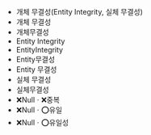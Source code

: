 - 개체 무결성(Entity Integrity, 실체 무결성) 
- 개체 무결성
- 개체무결성
- Entity Integrity
- EntityIntegrity
- Entity무결성
- Entity 무결성
- 실체 무결성
- 실체무결성
- ❌Nullㆍ❌중복
- ❌Nullㆍ⭕유일
- ❌Nullㆍ⭕유일성
